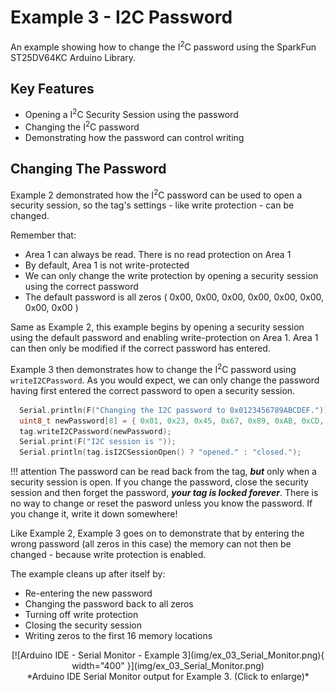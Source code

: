 # Example 3 - I2C Password

An example showing how to change the I<sup>2</sup>C password using the SparkFun ST25DV64KC Arduino Library.

## Key Features

- Opening a I<sup>2</sup>C Security Session using the password
- Changing the I<sup>2</sup>C password
- Demonstrating how the password can control writing

## Changing The Password

Example 2 demonstrated how the I<sup>2</sup>C password can be used to open a security session, so the tag's settings - like write protection - can be changed.

Remember that:

- Area 1 can always be read. There is no read protection on Area 1
- By default, Area 1 is not write-protected
- We can only change the write protection by opening a security session using the correct password
- The default password is all zeros ( 0x00, 0x00, 0x00, 0x00, 0x00, 0x00, 0x00, 0x00 )

Same as Example 2, this example begins by opening a security session using the default password and enabling write-protection on Area 1.
Area 1 can then only be modified if the correct password has entered.

Example 3 then demonstrates how to change the I<sup>2</sup>C password using ```writeI2CPassword```. As you would expect, we can only change the password
having first entered the correct password to open a security session.

```C++
  Serial.println(F("Changing the I2C password to 0x0123456789ABCDEF."));
  uint8_t newPassword[8] = { 0x01, 0x23, 0x45, 0x67, 0x89, 0xAB, 0xCD, 0xEF };
  tag.writeI2CPassword(newPassword);
  Serial.print(F("I2C session is "));
  Serial.println(tag.isI2CSessionOpen() ? "opened." : "closed.");
```

!!! attention
    The password can be read back from the tag, _**but**_ only when a security session is open. If you change the password, close the security session and then forget the password, _**your tag is locked forever**_. There is no way to change or reset the pasword unless you know the password. If you change it, write it down somewhere!

Like Example 2, Example 3 goes on to demonstrate that by entering the wrong password (all zeros in this case) the memory can not then be changed - because write protection is enabled.

The example cleans up after itself by:

- Re-entering the new password
- Changing the password back to all zeros
- Turning off write protection
- Closing the security session
- Writing zeros to the first 16 memory locations

<center>
[![Arduino IDE - Serial Monitor - Example 3](img/ex_03_Serial_Monitor.png){ width="400" }](img/ex_03_Serial_Monitor.png)<br>
*Arduino IDE Serial Monitor output for Example 3. (Click to enlarge)*
</center>
